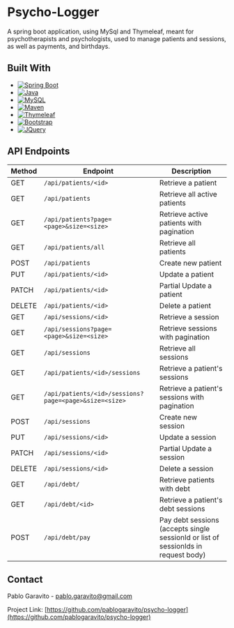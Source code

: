 
# Psycho-Logger

A spring boot application, using MySql and Thymeleaf, meant for psychotherapists and psychologists, used to manage patients and sessions, as well as payments, and birthdays.

## Built With

* [![Spring Boot][Spring Boot]][Spring Boot-url]
* [![Java][Java]][Java-url]
* [![MySQL][MySQL]][MySQL-url]
* [![Maven][Maven]][Maven-url]
* [![Thymeleaf][Thymeleaf]][Thymeleaf-url]
* [![Bootstrap][Bootstrap.com]][Bootstrap-url]
* [![JQuery][JQuery.com]][JQuery-url]

## API Endpoints

| Method | Endpoint                                              | Description                                                                        |
|--------|-------------------------------------------------------|------------------------------------------------------------------------------------|
| GET    | `/api/patients/<id>`                                  | Retrieve a patient                                                                 |
| GET    | `/api/patients`                                       | Retrieve all active patients                                                       |
| GET    | `/api/patients?page=<page>&size=<size>`               | Retrieve active patients with pagination                                           |
| GET    | `/api/patients/all`                                   | Retrieve all patients                                                              |
| POST   | `/api/patients`                                       | Create new patient                                                                 |
| PUT    | `/api/patients/<id>`                                  | Update a patient                                                                   |
| PATCH  | `/api/patients/<id>`                                  | Partial Update a patient                                                           |
| DELETE | `/api/patients/<id>`                                  | Delete a patient                                                                   |
| GET    | `/api/sessions/<id>`                                  | Retrieve a session                                                                 |
| GET    | `/api/sessions?page=<page>&size=<size>`               | Retrieve sessions with pagination                                                  |
| GET    | `/api/sessions`                                       | Retrieve all sessions                                                              |
| GET    | `/api/patients/<id>/sessions`                         | Retrieve a patient's sessions                                                      |
| GET    | `/api/patients/<id>/sessions?page=<page>&size=<size>` | Retrieve a patient's sessions with pagination                                      |
| POST   | `/api/sessions`                                       | Create new session                                                                 |
| PUT    | `/api/sessions/<id>`                                  | Update a session                                                                   |
| PATCH  | `/api/sessions/<id>`                                  | Partial Update a session                                                           |
| DELETE | `/api/sessions/<id>`                                  | Delete a session                                                                   |
| GET    | `/api/debt/`                                          | Retrieve patients with debt                                                        |
| GET    | `/api/debt/<id>`                                      | Retrieve a patient's debt sessions                                                 |
| POST   | `/api/debt/pay`                                       | Pay debt sessions (accepts single sessionId or list of sessionIds in request body) |

## Contact

Pablo Garavito - pablo.garavito@gmail.com

Project Link: [https://github.com/pablogaravito/psycho-logger](https://github.com/pablogaravito/psycho-logger)



[Bootstrap.com]: https://img.shields.io/badge/Bootstrap-563D7C?style=for-the-badge&logo=bootstrap&logoColor=white
[Bootstrap-url]: https://getbootstrap.com
[JQuery.com]: https://img.shields.io/badge/jQuery-0769AD?style=for-the-badge&logo=jquery&logoColor=white
[JQuery-url]: https://jquery.com
[Spring Boot]: https://img.shields.io/badge/spring%20boot-6DB33F?style=for-the-badge&logo=springboot&logoColor=white
[Spring Boot-url]: https://spring.io/projects/spring-boot
[Java]: https://img.shields.io/badge/java-007396?style=for-the-badge&logo=java&logoColor=white
[Java-url]: https://www.oracle.com/java/
[MySQL]: https://img.shields.io/badge/mysql-4479A1?style=for-the-badge&logo=mysql&logoColor=white
[MySQL-url]: https://www.mysql.com/
[Maven]: https://img.shields.io/badge/maven-C71A36?style=for-the-badge&logo=apachemaven&logoColor=white
[Maven-url]: https://maven.apache.org/
[Thymeleaf]: https://img.shields.io/badge/thymeleaf-005F0F?style=for-the-badge&logo=thymeleaf&logoColor=white
[Thymeleaf-url]: https://www.thymeleaf.org/